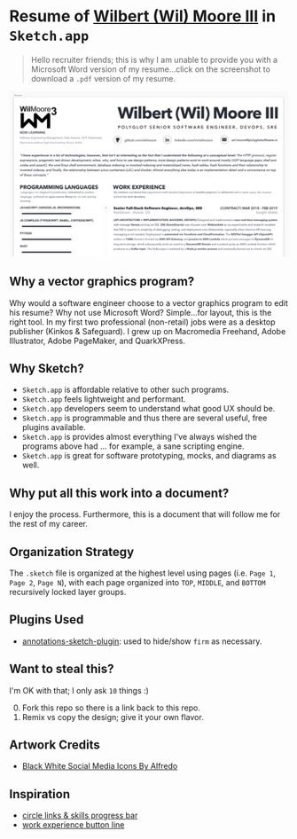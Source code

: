 # Resume of [Wilbert (Wil) Moore III][Wilbert (Wil) Moore III on LinkedIn] in `Sketch.app`
> Hello recruiter friends; this is why I am unable to provide you with a Microsoft Word version of my resume...click on the screenshot to download a `.pdf` version of my resume.

[![](./readme/screenshots/resume.png)][download]

## Why a vector graphics program?
Why would a software engineer choose to a vector graphics program to edit his resume? Why not use Microsoft Word? Simple...for layout, this is the right tool. In my first two professional (non-retail) jobs were as a desktop publisher (Kinkos & Safeguard). I grew up on Macromedia Freehand, Adobe Illustrator, Adobe PageMaker, and QuarkXPress.

## Why Sketch?
- `Sketch.app` is affordable relative to other such programs.
- `Sketch.app` feels lightweight and performant.
- `Sketch.app` developers seem to understand what good UX should be.
- `Sketch.app` is programmable and thus there are several useful, free plugins available.
- `Sketch.app` is provides almost everything I've always wished the programs above had ... for example, a sane scripting engine.
- `Sketch.app` is great for software prototyping, mocks, and diagrams as well.

## Why put all this work into a document?
I enjoy the process. Furthermore, this is a document that will follow me for the rest of my career.

## Organization Strategy
The `.sketch` file is organized at the highest level using pages (i.e. `Page 1`, `Page 2`, `Page N`), with each page organized into `TOP`, `MIDDLE`, and `BOTTOM` recursively locked layer groups.

## Plugins Used
- [annotations-sketch-plugin][]: used to hide/show `firm` as necessary.

## Want to steal this?
I'm OK with that; I only ask `10` things :)

0. Fork this repo so there is a link back to this repo.
0. Remix vs copy the design; give it your own flavor.

## Artwork Credits
- [Black White Social Media Icons By Alfredo][]

## Inspiration
- [circle links & skills progress bar](https://getresume.co/downloads/free-sketch-psd-resume-template)
- [work experience button line](https://dribbble.com/shots/2862301-Free-Sketch-Resume-Template)


[Wilbert (Wil) Moore III on LinkedIn]: https://linkedin.com/in/wilmoore
[annotations-sketch-plugin]: https://github.com/BaguetteEngineering/annotations-sketch-plugin
[Black White Social Media Icons By Alfredo]: https://www.iconfinder.com/iconsets/black-white-social-media
[download]: https://github.com/wilmoore/sketch.app.resume/raw/master/Wilbert-Wil-Moore-III-Resume.pdf
